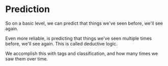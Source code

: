 # Prediction

So on a basic level, we can predict that things we've seen before, we'll see again.

Even more reliable, is predicting that things we've seen multiple times before, we'll see again.  This is called deductive logic.

We accomplish this with tags and classification, and how many times we saw them over time.